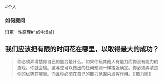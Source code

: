 #个人
### 如何提问
![[第一性原理#^a94c8a]]





## 我们应该把有限的时间花在哪里，以取得最大的成功？
>你必须弄清楚你自己的能力是什么。如果你玩其他人有能力而你没有能力的游戏，你就会输。这与您可以做出的任何预测一样接近确定。你必须弄清楚你的优势在哪里。而且你必须在自己的能力范围内发挥作用。[[能力圈]]

